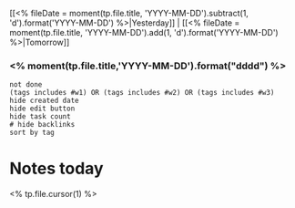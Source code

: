 [[<% fileDate = moment(tp.file.title, 'YYYY-MM-DD').subtract(1, 'd').format('YYYY-MM-DD') %>|Yesterday]] | [[<% fileDate = moment(tp.file.title, 'YYYY-MM-DD').add(1, 'd').format('YYYY-MM-DD') %>|Tomorrow]]
### <% moment(tp.file.title,'YYYY-MM-DD').format("dddd") %>
```tasks
not done
(tags includes #w1) OR (tags includes #w2) OR (tags includes #w3)
hide created date
hide edit button
hide task count
# hide backlinks
sort by tag
```
# Notes today

<% tp.file.cursor(1) %>